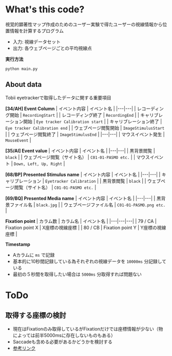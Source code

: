 # What's this code?
視覚的顕著性マップ作成のためのユーザー実験で得たユーザーの視線情報から位置情報を計算するプログラム

- 入力: 視線データセット
- 出力: 各ウェブページごとの平均視線点

**実行方法**
```
python main.py
```

## About data
Tobii eyetrackerで取得したデータに関する重要項目

**[34/AH] Event Column**
| イベント内容 | イベント名 |
|---|---|
| レコーディング開始 | `RecordingStart` |
| レコーディング終了 | `RecordingEnd` |
| キャリブレーション開始 | `Eye tracker Calibration start` |
| キャリブレーション終了 | `Eye tracker Calibration end` |
| ウェブページ閲覧開始 | `ImageStimulusStart` |
| ウェブページ閲覧終了 | `ImageStimulusEnd` |
|---|---|
| マウスイベント発生 | `MouseEvent` |

**[35/AI] Event value**
| イベント内容 | イベント名 |
|---|---|
| 黒背景閲覧 | `black` |
| ウェブページ閲覧（サイト名） | `C01-01-PASMO etc.` |
| マウスイベント | `Down, Left, Up, Right` |

**[68/BP] Presented Stimulus name**
| イベント内容 | イベント名 |
|---|---|
| キャリブレーション | `Eyetracker Calibration` |
| 黒背景閲覧 | `black` |
| ウェブページ閲覧（サイト名） | `C01-01-PASMO etc.` |

**[69/BQ] Presented Media name**
| イベント内容 | イベント名 |
|---|---|
| 黒背景ファイル名 | `black.jpg` |
| ウェブページファイル名 | `C01-01-PASMO.png etc.` |


**Fixation point**
| カラム数 | カラム名 | イベント名 |
|---|---|---|
| 79 / CA | Fixation point X | X座標の視線座標 |
| 80 / CB | Fixation point Y | Y座標の視線座標 |


**Timestamp**
- Aカラムに `ms` で記録
- 基本的に10秒間記録している為それぞれの視線データを `10000ms` 分記録している
- 最初の５秒間を取得したい場合は `5000ms` 分取得すれば問題ない


# ToDo
## 取得する座標の検討
- 現在はFixationのみ取得しているがFixationだけでは座標情報が少ない（物によっては前半5000msに存在しないものもある）
- Saccadeも含める必要があるかどうかを検討する
- [参考リンク](https://www.tobiipro.com/learn-and-support/learn/eye-tracking-essentials/types-of-eye-movements/)